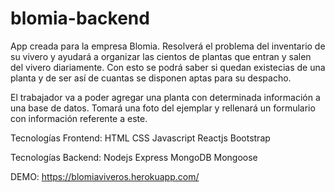 # blomia-backend
App creada para la empresa Blomia. Resolverá el problema del inventario de su vivero y ayudará a organizar las cientos de plantas que entran y salen del vivero diariamente. Con esto se podrá saber si quedan existecias de una planta y de ser así de cuantas se disponen aptas para su despacho.

El trabajador va a poder agregar una planta con determinada información a una base de datos. Tomará una foto del ejemplar y rellenará un formulario con información referente a este.

Tecnologías Frontend: HTML CSS Javascript Reactjs Bootstrap

Tecnologías Backend: Nodejs Express MongoDB Mongoose

DEMO: https://blomiaviveros.herokuapp.com/
